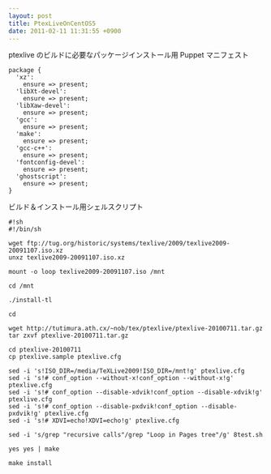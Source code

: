 ```yaml
---
layout: post
title: PtexLiveOnCentOS5
date: 2011-02-11 11:31:55 +0900
---
```



ptexlive のビルドに必要なパッケージインストール用 Puppet マニフェスト

	
	package {
	  'xz':
	    ensure => present;
	  'libXt-devel':
	    ensure => present;
	  'libXaw-devel':
	    ensure => present;
	  'gcc':
	    ensure => present;
	  'make':
	    ensure => present;
	  'gcc-c++':
	    ensure => present;
	  'fontconfig-devel':
	    ensure => present;
	  'ghostscript':
	    ensure => present;
	}
	

ビルド＆インストール用シェルスクリプト

	
	#!sh
	#!/bin/sh
	
	wget ftp://tug.org/historic/systems/texlive/2009/texlive2009-20091107.iso.xz
	unxz texlive2009-20091107.iso.xz
	
	mount -o loop texlive2009-20091107.iso /mnt
	
	cd /mnt
	
	./install-tl
	
	cd
	
	wget http://tutimura.ath.cx/~nob/tex/ptexlive/ptexlive-20100711.tar.gz
	tar zxvf ptexlive-20100711.tar.gz
	
	cd ptexlive-20100711
	cp ptexlive.sample ptexlive.cfg
	
	sed -i 's!ISO_DIR=/media/TeXLive2009!ISO_DIR=/mnt!g' ptexlive.cfg
	sed -i 's!# conf_option --without-x!conf_option --without-x!g' ptexlive.cfg
	sed -i 's!# conf_option --disable-xdvik!conf_option --disable-xdvik!g' ptexlive.cfg
	sed -i 's!# conf_option --disable-pxdvik!conf_option --disable-pxdvik!g' ptexlive.cfg
	sed -i 's!# XDVI=echo!XDVI=echo!g' ptexlive.cfg
	
	sed -i 's/grep "recursive calls"/grep "Loop in Pages tree"/g' 8test.sh
	
	yes yes | make
	
	make install
	
